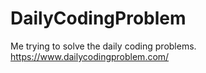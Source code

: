 # DailyCodingProblem
Me trying to solve the daily coding problems. https://www.dailycodingproblem.com/
